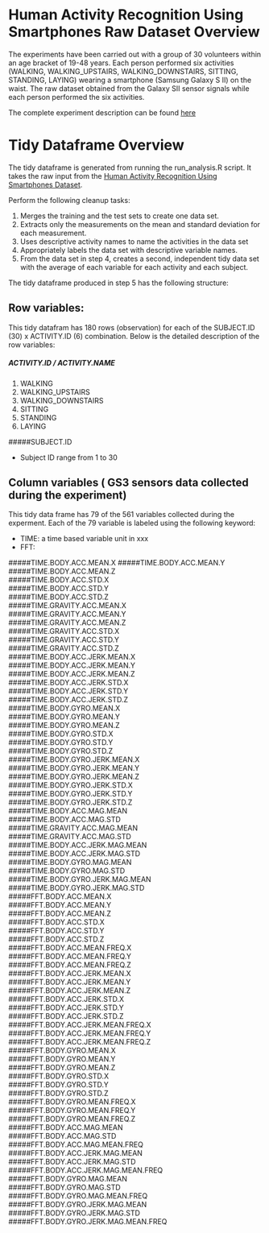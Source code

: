 # Human Activity Recognition Using Smartphones Raw Dataset Overview
The experiments have been carried out with a group of 30 volunteers within an age bracket of 19-48 years. Each person performed six activities (WALKING, WALKING_UPSTAIRS, WALKING_DOWNSTAIRS, SITTING, STANDING, LAYING) wearing a smartphone (Samsung Galaxy S II) on the waist.  The raw dataset obtained from the Galaxy SII sensor signals while each person performed the six activities. 

The complete experiment description can be found [here](http://archive.ics.uci.edu/ml/datasets/Human+Activity+Recognition+Using+Smartphones )

# Tidy Dataframe Overview

The tidy dataframe is generated from running the run_analysis.R script. It takes the raw input from the
[Human Activity Recognition Using Smartphones Dataset](https://d396qusza40orc.cloudfront.net/getdata%2Fprojectfiles%2FUCI%20HAR%20Dataset.zip).

Perform the following cleanup tasks:

1. Merges the training and the test sets to create one data set.
2. Extracts only the measurements on the mean and standard deviation for each measurement. 
3. Uses descriptive activity names to name the activities in the data set
4. Appropriately labels the data set with descriptive variable names. 
5. From the data set in step 4, creates a second, independent tidy data set with the average of each variable for each activity and each subject.

The tidy dataframe produced in step 5 has the following structure:

## Row variables:

This tidy datafram has 180 rows (observation) for each of the SUBJECT.ID (30) x ACTIVITY.ID (6) combination.
Below is the detailed description of the row variables:

##### ACTIVITY.ID / ACTIVITY.NAME
1. WALKING
2. WALKING_UPSTAIRS
3. WALKING_DOWNSTAIRS
4. SITTING
5. STANDING
6. LAYING

#####SUBJECT.ID

* Subject ID range from 1 to 30

## Column variables ( GS3 sensors data collected during the experiment)

This tidy data frame has 79 of the 561 variables collected during the experment.  Each of the 79 variable is labeled
using the following keyword:

* TIME: a time based variable unit in xxx
* FFT: 

#####TIME.BODY.ACC.MEAN.X
#####TIME.BODY.ACC.MEAN.Y             
#####TIME.BODY.ACC.MEAN.Z            
#####TIME.BODY.ACC.STD.X              
#####TIME.BODY.ACC.STD.Y             
#####TIME.BODY.ACC.STD.Z              
#####TIME.GRAVITY.ACC.MEAN.X          
#####TIME.GRAVITY.ACC.MEAN.Y          
#####TIME.GRAVITY.ACC.MEAN.Z         
#####TIME.GRAVITY.ACC.STD.X           
#####TIME.GRAVITY.ACC.STD.Y           
#####TIME.GRAVITY.ACC.STD.Z           
#####TIME.BODY.ACC.JERK.MEAN.X       
#####TIME.BODY.ACC.JERK.MEAN.Y        
#####TIME.BODY.ACC.JERK.MEAN.Z        
#####TIME.BODY.ACC.JERK.STD.X         
#####TIME.BODY.ACC.JERK.STD.Y        
#####TIME.BODY.ACC.JERK.STD.Z         
#####TIME.BODY.GYRO.MEAN.X            
#####TIME.BODY.GYRO.MEAN.Y            
#####TIME.BODY.GYRO.MEAN.Z           
#####TIME.BODY.GYRO.STD.X             
#####TIME.BODY.GYRO.STD.Y             
#####TIME.BODY.GYRO.STD.Z             
#####TIME.BODY.GYRO.JERK.MEAN.X      
#####TIME.BODY.GYRO.JERK.MEAN.Y      
#####TIME.BODY.GYRO.JERK.MEAN.Z       
#####TIME.BODY.GYRO.JERK.STD.X        
#####TIME.BODY.GYRO.JERK.STD.Y       
#####TIME.BODY.GYRO.JERK.STD.Z        
#####TIME.BODY.ACC.MAG.MEAN           
#####TIME.BODY.ACC.MAG.STD            
#####TIME.GRAVITY.ACC.MAG.MEAN       
#####TIME.GRAVITY.ACC.MAG.STD         
#####TIME.BODY.ACC.JERK.MAG.MEAN      
#####TIME.BODY.ACC.JERK.MAG.STD       
#####TIME.BODY.GYRO.MAG.MEAN         
#####TIME.BODY.GYRO.MAG.STD           
#####TIME.BODY.GYRO.JERK.MAG.MEAN     
#####TIME.BODY.GYRO.JERK.MAG.STD      
#####FFT.BODY.ACC.MEAN.X             
#####FFT.BODY.ACC.MEAN.Y              
#####FFT.BODY.ACC.MEAN.Z              
#####FFT.BODY.ACC.STD.X               
#####FFT.BODY.ACC.STD.Y              
#####FFT.BODY.ACC.STD.Z               
#####FFT.BODY.ACC.MEAN.FREQ.X         
#####FFT.BODY.ACC.MEAN.FREQ.Y        
#####FFT.BODY.ACC.MEAN.FREQ.Z        
#####FFT.BODY.ACC.JERK.MEAN.X         
#####FFT.BODY.ACC.JERK.MEAN.Y         
#####FFT.BODY.ACC.JERK.MEAN.Z         
#####FFT.BODY.ACC.JERK.STD.X         
#####FFT.BODY.ACC.JERK.STD.Y          
#####FFT.BODY.ACC.JERK.STD.Z         
#####FFT.BODY.ACC.JERK.MEAN.FREQ.X    
#####FFT.BODY.ACC.JERK.MEAN.FREQ.Y   
#####FFT.BODY.ACC.JERK.MEAN.FREQ.Z    
#####FFT.BODY.GYRO.MEAN.X             
#####FFT.BODY.GYRO.MEAN.Y             
#####FFT.BODY.GYRO.MEAN.Z            
#####FFT.BODY.GYRO.STD.X              
#####FFT.BODY.GYRO.STD.Y              
#####FFT.BODY.GYRO.STD.Z              
#####FFT.BODY.GYRO.MEAN.FREQ.X       
#####FFT.BODY.GYRO.MEAN.FREQ.Y        
#####FFT.BODY.GYRO.MEAN.FREQ.Z        
#####FFT.BODY.ACC.MAG.MEAN            
#####FFT.BODY.ACC.MAG.STD            
#####FFT.BODY.ACC.MAG.MEAN.FREQ       
#####FFT.BODY.ACC.JERK.MAG.MEAN       
#####FFT.BODY.ACC.JERK.MAG.STD        
#####FFT.BODY.ACC.JERK.MAG.MEAN.FREQ 
#####FFT.BODY.GYRO.MAG.MEAN           
#####FFT.BODY.GYRO.MAG.STD            
#####FFT.BODY.GYRO.MAG.MEAN.FREQ      
#####FFT.BODY.GYRO.JERK.MAG.MEAN     
#####FFT.BODY.GYRO.JERK.MAG.STD       
#####FFT.BODY.GYRO.JERK.MAG.MEAN.FREQ